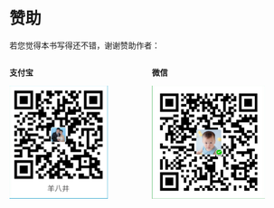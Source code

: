 # 赞助

若您觉得本书写得还不错，谢谢赞助作者：

<div style="font-weight:bold">
<div style="width:50%;float:left;">
<p>支付宝</p>
<img src="assets/imgs/alipay-qrcode.jpg" style="width:auto;height:200px;"/>
</div>
<div style="width:50%;float:left;">
<p>微信</p>
<img src="assets/imgs/wepay-qrcode.jpg" style="width:auto;height:200px;"/>
</div>
</div>

